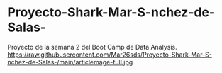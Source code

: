 # Proyecto-Shark-Mar-S-nchez-de-Salas-
Proyecto de la semana 2 del Boot Camp de Data Analysis. 
https://raw.githubusercontent.com/Mar26sds/Proyecto-Shark-Mar-S-nchez-de-Salas-/main/articlemage-full.jpg

